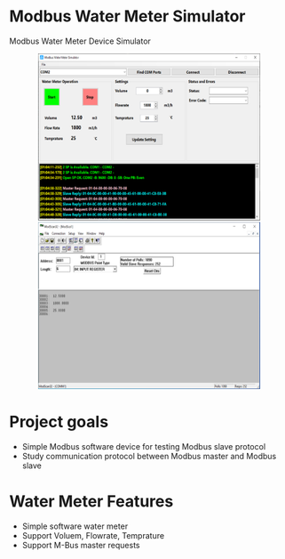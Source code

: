 # Modbus Water Meter Simulator
Modbus Water Meter Device Simulator 

<div align="center">
  <img src="Images/Modbus-Water-Meter-Simulator-02.PNG" width="400" height="300" title="hover text">
  <img src="Images/Modbus-Master-Test-03.PNG" width="400" height="300"  title="hover text">
</div>


# Project goals
  - Simple Modbus software device for testing Modbus slave protocol
  - Study communication protocol between Modbus master and Modbus slave

# Water Meter Features
  - Simple software water meter 
  - Support Voluem, Flowrate, Temprature 
  - Support M-Bus master requests 

 
